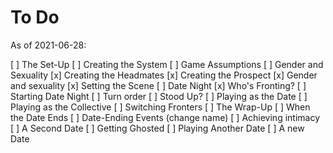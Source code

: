 # To Do

As of 2021-06-28:

[ ] The Set-Up
  [ ] Creating the System
    [ ] Game Assumptions
    [ ] Gender and Sexuality
  [x] Creating the Headmates
  [x] Creating the Prospect
    [x] Gender and sexuality
  [x] Setting the Scene
[ ] Date Night
  [x] Who's Fronting?
  [ ] Starting Date Night
    [ ] Turn order
    [ ] Stood Up?
  [ ] Playing as the Date
  [ ] Playing as the Collective
    [ ] Switching Fronters
[ ] The Wrap-Up
  [ ] When the Date Ends
    [ ] Date-Ending Events (change name)
    [ ] Achieving intimacy
    [ ] A Second Date
    [ ] Getting Ghosted
  [ ] Playing Another Date
    [ ] A new Date

